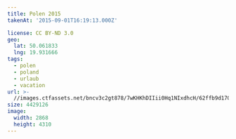 ```yaml
---
title: Polen 2015
takenAt: '2015-09-01T16:19:13.000Z'

license: CC BY-ND 3.0
geo:
  lat: 50.061833
  lng: 19.931666
tags:
  - polen
  - poland
  - urlaub
  - vacation
url: >-
  //images.ctfassets.net/bncv3c2gt878/7wKHKhDIIii0Hq1NIxdhcH/62ffb9d17000c13a72e2b1f8f797dfd4/polen-2015_25656895430_o
size: 4429126
image:
  width: 2868
  height: 4310
---
```

